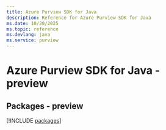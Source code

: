 ```yaml
---
title: Azure Purview SDK for Java
description: Reference for Azure Purview SDK for Java
ms.date: 10/20/2025
ms.topic: reference
ms.devlang: java
ms.service: purview
---
```

# Azure Purview SDK for Java - preview
## Packages - preview
[!INCLUDE [packages](purview-index.md)]